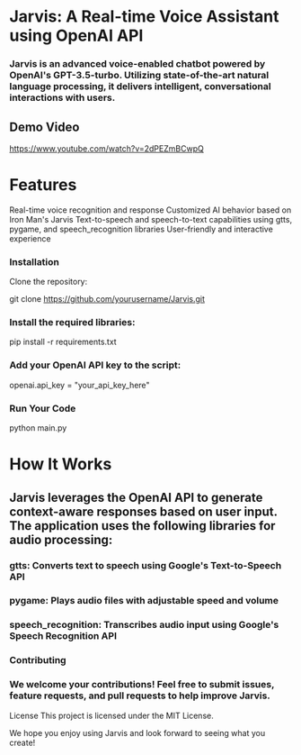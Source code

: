 # Jarvis: A Real-time Voice Assistant using OpenAI API

### Jarvis is an advanced voice-enabled chatbot powered by OpenAI's GPT-3.5-turbo. Utilizing state-of-the-art natural language processing, it delivers intelligent, conversational interactions with users.

## Demo Video 

https://www.youtube.com/watch?v=2dPEZmBCwpQ

# Features

Real-time voice recognition and response
Customized AI behavior based on Iron Man's Jarvis
Text-to-speech and speech-to-text capabilities using gtts, pygame, and speech_recognition libraries
User-friendly and interactive experience

### Installation

Clone the repository:

git clone https://github.com/yourusername/Jarvis.git

### Install the required libraries:

pip install -r requirements.txt

### Add your OpenAI API key to the script:

openai.api_key = "your_api_key_here"

### Run Your Code
python main.py


# How It Works
## Jarvis leverages the OpenAI API to generate context-aware responses based on user input. The application uses the following libraries for audio processing:

### gtts: Converts text to speech using Google's Text-to-Speech API
### pygame: Plays audio files with adjustable speed and volume
### speech_recognition: Transcribes audio input using Google's Speech Recognition API
### Contributing
### We welcome your contributions! Feel free to submit issues, feature requests, and pull requests to help improve Jarvis.

License
This project is licensed under the MIT License.

We hope you enjoy using Jarvis and look forward to seeing what you create!